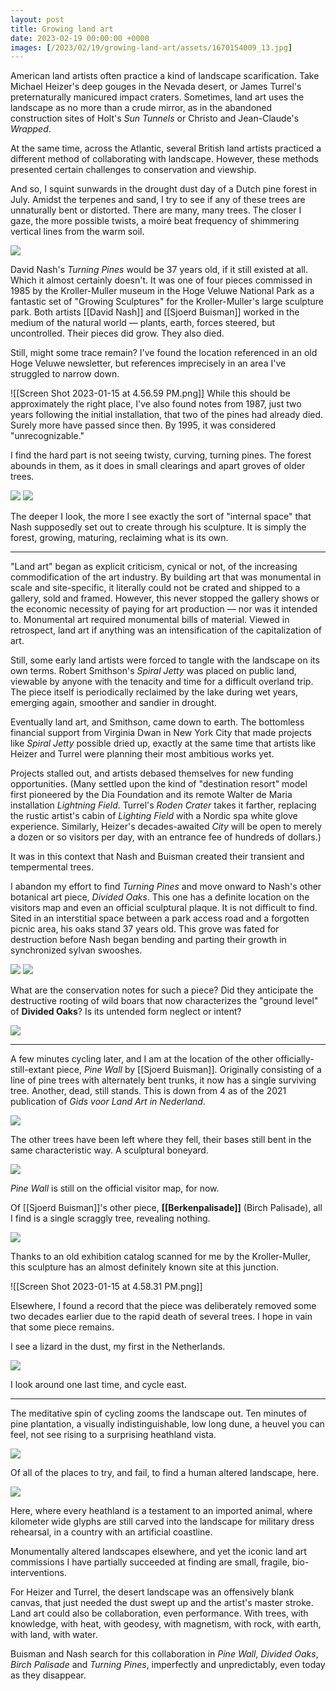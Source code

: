 ```yaml
---
layout: post
title: Growing land art
date: 2023-02-19 00:00:00 +0000
images: [/2023/02/19/growing-land-art/assets/1670154009_13.jpg]
---
```


American land artists often practice  a kind of landscape scarification. Take Michael Heizer's deep gouges in the Nevada desert, or James Turrel's preternaturally manicured impact craters. Sometimes, land art uses the landscape as no more than a crude mirror, as in the abandoned construction sites of Holt's *Sun Tunnels* or Christo and Jean-Claude's *Wrapped*.

At the same time, across the Atlantic, several British land artists practiced a different method of collaborating with landscape. However, these methods presented certain challenges to conservation and viewship.

And so, I squint sunwards in the drought dust day of a Dutch pine forest in July. Amidst the terpenes and sand, I try to see if any of these trees are unnaturally bent or distorted. There are many, many trees. The closer I gaze, the more possible twists, a moiré beat frequency of shimmering vertical lines from the warm soil.

![](assets/1670154004_6.jpg)

David Nash's *Turning Pines* would be 37 years old, if it still existed at all. Which it almost certainly doesn't. It was one of four pieces commissed in 1985 by the Kroller-Muller museum in the Hoge Veluwe National Park as a fantastic set of "Growing Sculptures" for the Kroller-Muller's large sculpture park. Both artists [[David Nash]] and [[Sjoerd Buisman]] worked in the medium of the natural world — plants, earth, forces steered, but uncontrolled. Their pieces did grow. They also died.

Still, might some trace remain? I've found the location referenced in an old Hoge Veluwe newsletter, but references imprecisely in an area I've struggled to narrow down. 

![[Screen Shot 2023-01-15 at 4.56.59 PM.png]]
While this should be approximately the right place, I've also found notes from 1987, just two years following the initial installation, that two of the pines had already died. Surely more have passed since then. By 1995, it was considered "unrecognizable."

I find the hard part is not seeing twisty, curving, turning pines. The forest abounds in them, as it does in small clearings and apart groves of older trees.

![](assets/1670154005_8.jpg)
![](assets/1670154007_10.jpg)

The deeper I look, the more I see exactly the sort of "internal space" that Nash supposedly set out to create through his sculpture. It is simply the forest, growing, maturing, reclaiming what is its own.

- - -

"Land art" began as explicit criticism, cynical or not, of the increasing commodification of the art industry. By building art that was monumental in scale and site-specific, it literally could not be crated and shipped to a gallery, sold and framed. However, this never stopped the gallery shows or the economic necessity of paying for art production — nor was it intended to. Monumental art required monumental bills of material. Viewed in retrospect, land art if anything was an intensification of the capitalization of art.

Still, some early land artists were forced to tangle with the landscape on its own terms. Robert Smithson's *Spiral Jetty* was placed on public land, viewable by anyone with the tenacity and time for a difficult overland trip. The piece itself is periodically reclaimed by the lake during wet years, emerging again, smoother and sandier in drought.

Eventually land art, and Smithson, came down to earth. The bottomless financial support from Virginia Dwan in New York City that made projects like *Spiral Jetty* possible dried up, exactly at the same time that artists like Heizer and Turrel were planning their most ambitious works yet.

Projects stalled out, and artists debased themselves for new funding opportunities. (Many settled upon the kind of "destination resort" model first pioneered by the Dia Foundation and its remote Walter de Maria installation *Lightning Field*. Turrel's *Roden Crater* takes it farther, replacing the rustic artist's cabin of *Lighting Field* with a Nordic spa white glove experience. Similarly, Heizer's decades-awaited *City* will be open to merely a dozen or so visitors per day, with an entrance fee of hundreds of dollars.)

It was in this context that Nash and Buisman created their transient and tempermental trees.

I abandon my effort to find *Turning Pines* and move onward to Nash's other botanical art piece, *Divided Oaks*. This one has a definite location on the visitors map and even an official sculptural plaque. It is not difficult to find. Sited in an interstitial space between a park access road and a forgotten picnic area, his oaks stand 37 years old. This grove was fated for destruction before Nash began bending and parting their growth in synchronized sylvan swooshes.

![](assets/1670154008_12.jpg)
![](assets/1670154009_13.jpg)

What are the conservation notes for such a piece? Did they anticipate the destructive rooting of wild boars that now characterizes the "ground level" of __Divided Oaks__? Is its untended form neglect or intent?

![](assets/1670154008_11.jpg)

- - - 

A few minutes cycling later, and I am at the location of the other officially-still-extant piece, *Pine Wall* by [[Sjoerd Buisman]]. Originally consisting of a line of pine trees with alternately bent trunks, it now has a single surviving tree. Another, dead, still stands. This is down from 4 as of the 2021 publication of *Gids voor Land Art in Nederland*.

![](assets/IMG_0700.jpg)

The other trees have been left where they fell, their bases still bent in the same characteristic way. A sculptural boneyard.

![](assets/1670154010_14.jpg)

*Pine Wall* is still on the official visitor map, for now.

Of [[Sjoerd Buisman]]'s other piece, **[[Berkenpalisade]]** (Birch Palisade), all I find is a single scraggly tree, revealing nothing.

 ![](assets/1670154011_15.jpg)

Thanks to an old exhibition catalog scanned for me by the Kroller-Muller, this sculpture has an almost definitely known site at this junction.

![[Screen Shot 2023-01-15 at 4.58.31 PM.png]]

Elsewhere, I found a record that the piece was deliberately removed some two decades earlier due to the rapid death of several trees. I hope in vain that some piece remains.

I see a lizard in the dust, my first in the Netherlands.

![](DSCF1418.jpg)

I look around one last time, and cycle east.

- - -

The meditative spin of cycling zooms the landscape out. Ten minutes of pine plantation, a visually indistinguishable, low long dune, a heuvel you can feel, not see rising to a surprising heathland vista.

![](assets/DSCF1594.jpg)

Of all of the places to try, and fail, to find a human altered landscape, here.

![](assets/1670154012_16.png)

Here, where every heathland is a testament to an imported animal, where kilometer wide glyphs are still carved into the landscape for military dress rehearsal, in a country with an artificial coastline.

Monumentally altered landscapes elsewhere, and yet the iconic land art commissions I have partially succeeded at finding are small, fragile, bio-interventions.

For Heizer and Turrel, the desert landscape was an offensively blank canvas, that just needed the dust swept up and the artist's master stroke. Land art could also be collaboration, even performance. With trees, with knowledge, with heat, with geodesy, with magnetism, with rock, with earth, with land, with water.

Buisman and Nash search for this collaboration in *Pine Wall*, *Divided Oaks*, *Birch Palisade* and *Turning Pines*, imperfectly and unpredictably, even today as they disappear.